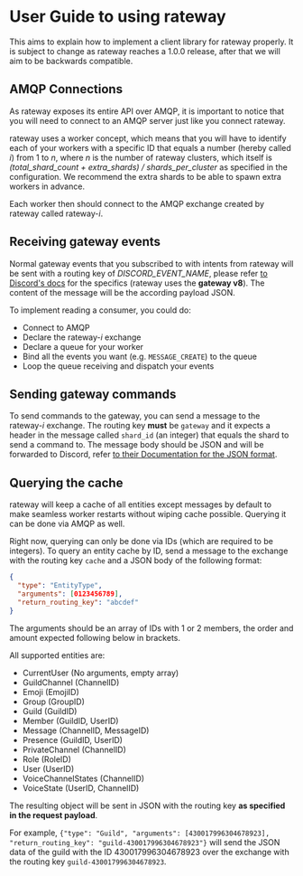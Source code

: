 # User Guide to using rateway

This aims to explain how to implement a client library for rateway properly. It is subject to change as rateway reaches a 1.0.0 release, after that we will aim to be backwards compatible.

## AMQP Connections

As rateway exposes its entire API over AMQP, it is important to notice that you will need to connect to an AMQP server just like you connect rateway.

rateway uses a worker concept, which means that you will have to identify each of your workers with a specific ID that equals a number (hereby called _i_) from 1 to _n_, where _n_ is the number of rateway clusters, which itself is _(total_shard_count + extra_shards) / shards_per_cluster_ as specified in the configuration. We recommend the extra shards to be able to spawn extra workers in advance.

Each worker then should connect to the AMQP exchange created by rateway called rateway-_i_.

## Receiving gateway events

Normal gateway events that you subscribed to with intents from rateway will be sent with a routing key of _DISCORD_EVENT_NAME_, please refer [to Discord's docs](https://discord.com/developers/docs/topics/gateway#commands-and-events-gateway-events) for the specifics (rateway uses the **gateway v8**). The content of the message will be the according payload JSON.

To implement reading a consumer, you could do:

- Connect to AMQP
- Declare the rateway-_i_ exchange
- Declare a queue for your worker
- Bind all the events you want (e.g. `MESSAGE_CREATE`) to the queue
- Loop the queue receiving and dispatch your events

## Sending gateway commands

To send commands to the gateway, you can send a message to the rateway-_i_ exchange. The routing key **must** be `gateway` and it expects a header in the message called `shard_id` (an integer) that equals the shard to send a command to. The message body should be JSON and will be forwarded to Discord, refer [to their Documentation for the JSON format](https://discord.com/developers/docs/topics/gateway#commands-and-events-gateway-commands).

## Querying the cache

rateway will keep a cache of all entities except messages by default to make seamless worker restarts without wiping cache possible.
Querying it can be done via AMQP as well.

Right now, querying can only be done via IDs (which are required to be integers). To query an entity cache by ID, send a message to the exchange with the routing key `cache` and a JSON body of the following format:

```json
{
  "type": "EntityType",
  "arguments": [0123456789],
  "return_routing_key": "abcdef"
}
```

The arguments should be an array of IDs with 1 or 2 members, the order and amount expected following below in brackets.

All supported entities are:

- CurrentUser (No arguments, empty array)
- GuildChannel (ChannelID)
- Emoji (EmojiID)
- Group (GroupID)
- Guild (GuildID)
- Member (GuildID, UserID)
- Message (ChannelID, MessageID)
- Presence (GuildID, UserID)
- PrivateChannel (ChannelID)
- Role (RoleID)
- User (UserID)
- VoiceChannelStates (ChannelID)
- VoiceState (UserID, ChannelID)

The resulting object will be sent in JSON with the routing key **as specified in the request payload**.

For example, `{"type": "Guild", "arguments": [430017996304678923], "return_routing_key": "guild-430017996304678923"}` will send the JSON data of the guild with the ID 430017996304678923 over the exchange with the routing key `guild-430017996304678923`.
